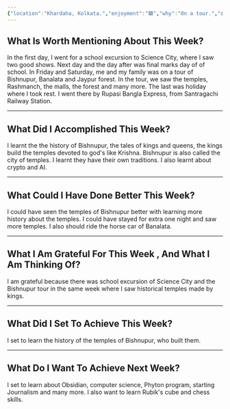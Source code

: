 ```yaml
---
{"location":"Khardaha, Kolkata.","enjoyment":"🟩","why":"On a tour.","date":"2025-02-19","dg-publish":true,"dg-home":null,"tags":["weeklyreviews"],"aliases":["The one where lot of tour happens in the same week."],"permalink":"/notes/07-journals-calender/weekly-notes/2025-w07/","dgPassFrontmatter":true,"updated":"2025-03-20T08:45:37.444+05:30"}
---
```



## What Is Worth Mentioning About This Week?

In the first day, I went for a school excursion to Science City, where I saw two good shows. Next day and the day after was final marks day of of school. In Friday and Saturday, me and my family was on a tour of Bishnupur, Banalata and Jaypur forest. In the tour, we saw the temples, Rashmanch, the malls, the forest and many more. The last was holiday where I took rest. I went there by Rupasi Bangla Express, from Santragachi Railway Station.

---

## What Did I Accomplished This Week?

I learnt the the history of Bishnupur, the tales of kings and queens, the kings build the temples devoted to god's like Krishna. Bishnupur is also called the city of temples. I learnt they have their own traditions. I also learnt about crypto and AI.

---

## What Could I Have Done Better This Week?

I could have seen the temples of Bishnupur better with learning more history about the temples. I could have stayed for extra one night and saw more temples. I also should ride the horse car of Banalata.

---

## What I Am Grateful For This Week , And What I Am Thinking Of?

I am grateful because there was school excursion of Science City and the Bishnupur tour in the same week where I saw historical temples made by kings.

---

## What Did I Set To Achieve This Week?

I set to learn the history of the temples of Bishnupur, who built them.

---

## What Do I Want To Achieve Next Week?

I set to learn about Obsidian, computer science, Phyton program, starting Journalism and many more. I also want to learn Rubik's cube and chess skills.